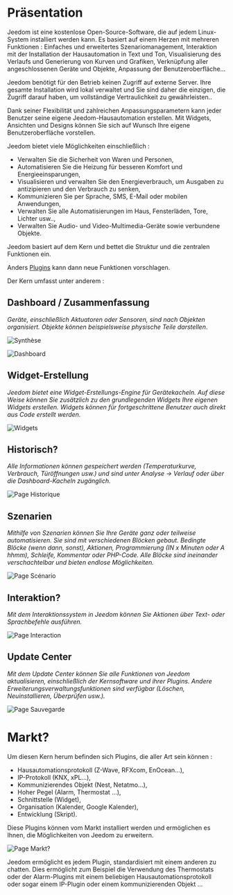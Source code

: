 # Präsentation

Jeedom ist eine kostenlose Open-Source-Software, die auf jedem Linux-System installiert werden kann. Es basiert auf einem Herzen mit mehreren Funktionen : Einfaches und erweitertes Szenariomanagement, Interaktion mit der Installation der Hausautomation in Text und Ton, Visualisierung des Verlaufs und Generierung von Kurven und Grafiken, Verknüpfung aller angeschlossenen Geräte und Objekte, Anpassung der Benutzeroberfläche...

Jeedom benötigt für den Betrieb keinen Zugriff auf externe Server. Ihre gesamte Installation wird lokal verwaltet und Sie sind daher die einzigen, die Zugriff darauf haben, um vollständige Vertraulichkeit zu gewährleisten..

Dank seiner Flexibilität und zahlreichen Anpassungsparametern kann jeder Benutzer seine eigene Jeedom-Hausautomation erstellen. Mit Widgets, Ansichten und Designs können Sie sich auf Wunsch Ihre eigene Benutzeroberfläche vorstellen.

Jeedom bietet viele Möglichkeiten einschließlich :

- Verwalten Sie die Sicherheit von Waren und Personen,
- Automatisieren Sie die Heizung für besseren Komfort und Energieeinsparungen,
- Visualisieren und verwalten Sie den Energieverbrauch, um Ausgaben zu antizipieren und den Verbrauch zu senken,
- Kommunizieren Sie per Sprache, SMS, E-Mail oder mobilen Anwendungen,
- Verwalten Sie alle Automatisierungen im Haus, Fensterläden, Tore, Lichter usw..,
- Verwalten Sie Audio- und Video-Multimedia-Geräte sowie verbundene Objekte.


Jeedom basiert auf dem Kern und bettet die Struktur und die zentralen Funktionen ein.

Anders [Plugins](https://market.jeedom.com) kann dann neue Funktionen vorschlagen.

Der Kern umfasst unter anderem :

## Dashboard / Zusammenfassung

*Geräte, einschließlich Aktuatoren oder Sensoren, sind nach Objekten organisiert. Objekte können beispielsweise physische Teile darstellen*.

![Synthèse](images/doc-presentation-synthese.jpg)

![Dashboard](images/doc-presentation-dashboard.jpg)


## Widget-Erstellung

*Jeedom bietet eine Widget-Erstellungs-Engine für Gerätekacheln. Auf diese Weise können Sie zusätzlich zu den grundlegenden Widgets Ihre eigenen Widgets erstellen. Widgets können für fortgeschrittene Benutzer auch direkt aus Code erstellt werden.*

![Widgets](images/doc-presentation-widgets.jpg)

## Historisch?

*Alle Informationen können gespeichert werden (Temperaturkurve, Verbrauch, Türöffnungen usw.) und sind unter Analyse → Verlauf oder über die Dashboard-Kacheln zugänglich.*

![Page Historique](images/doc-presentation-historique.jpg)

## Szenarien

*Mithilfe von Szenarien können Sie Ihre Geräte ganz oder teilweise automatisieren. Sie sind mit verschiedenen Blöcken gebaut. Bedingte Blöcke (wenn dann, sonst), Aktionen, Programmierung (IN x Minuten oder A hhmm), Schleife, Kommentar oder PHP-Code. Alle Blöcke sind ineinander verschachtelbar und bieten endlose Möglichkeiten.*

![Page Scénario](images/doc-presentation-scenario.jpg)

## Interaktion?

*Mit dem Interaktionssystem in Jeedom können Sie Aktionen über Text- oder Sprachbefehle ausführen.*

![Page Interaction](images/doc-presentation-interaction.jpg)

## Update Center

*Mit dem Update Center können Sie alle Funktionen von Jeedom aktualisieren, einschließlich der Kernsoftware und ihrer Plugins. Andere Erweiterungsverwaltungsfunktionen sind verfügbar (Löschen, Neuinstallieren, Überprüfen usw.).*

![Page Sauvegarde](images/doc-presentation-update.jpg)


# Markt?

Um diesen Kern herum befinden sich Plugins, die aller Art sein können :

-   Hausautomationsprotokoll (Z-Wave, RFXcom, EnOcean…),
-   IP-Protokoll (KNX, xPL…),
-   Kommunizierendes Objekt (Nest, Netatmo…),
-   Hoher Pegel (Alarm, Thermostat ...),
-   Schnittstelle (Widget),
-   Organisation (Kalender, Google Kalender),
-   Entwicklung (Skript).

Diese Plugins können vom Markt installiert werden und ermöglichen es Ihnen, die Möglichkeiten von Jeedom zu erweitern.

![Page Markt?](images/doc-presentation-market.jpg)

Jeedom ermöglicht es jedem Plugin, standardisiert mit einem anderen zu chatten. Dies ermöglicht zum Beispiel die Verwendung des Thermostats oder der Alarm-Plugins mit einem beliebigen Hausautomationsprotokoll oder sogar einem IP-Plugin oder einem kommunizierenden Objekt ...

